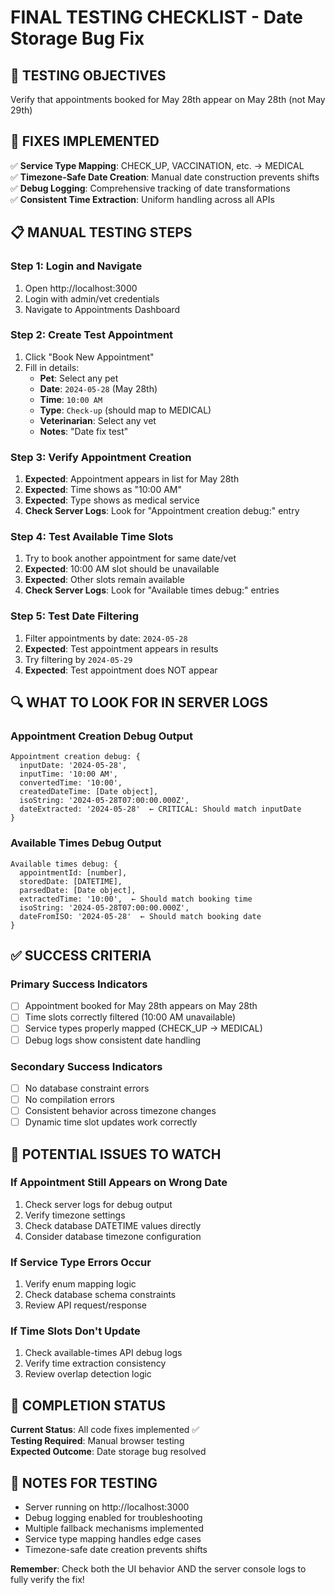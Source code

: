 # FINAL TESTING CHECKLIST - Date Storage Bug Fix

## 🎯 TESTING OBJECTIVES

Verify that appointments booked for May 28th appear on May 28th (not May 29th)

## 🔧 FIXES IMPLEMENTED

✅ **Service Type Mapping**: CHECK_UP, VACCINATION, etc. → MEDICAL  
✅ **Timezone-Safe Date Creation**: Manual date construction prevents shifts  
✅ **Debug Logging**: Comprehensive tracking of date transformations  
✅ **Consistent Time Extraction**: Uniform handling across all APIs

## 📋 MANUAL TESTING STEPS

### Step 1: Login and Navigate

1. Open http://localhost:3000
2. Login with admin/vet credentials
3. Navigate to Appointments Dashboard

### Step 2: Create Test Appointment

1. Click "Book New Appointment"
2. Fill in details:
   - **Pet**: Select any pet
   - **Date**: `2024-05-28` (May 28th)
   - **Time**: `10:00 AM`
   - **Type**: `Check-up` (should map to MEDICAL)
   - **Veterinarian**: Select any vet
   - **Notes**: "Date fix test"

### Step 3: Verify Appointment Creation

1. **Expected**: Appointment appears in list for May 28th
2. **Expected**: Time shows as "10:00 AM"
3. **Expected**: Type shows as medical service
4. **Check Server Logs**: Look for "Appointment creation debug:" entry

### Step 4: Test Available Time Slots

1. Try to book another appointment for same date/vet
2. **Expected**: 10:00 AM slot should be unavailable
3. **Expected**: Other slots remain available
4. **Check Server Logs**: Look for "Available times debug:" entries

### Step 5: Test Date Filtering

1. Filter appointments by date: `2024-05-28`
2. **Expected**: Test appointment appears in results
3. Try filtering by `2024-05-29`
4. **Expected**: Test appointment does NOT appear

## 🔍 WHAT TO LOOK FOR IN SERVER LOGS

### Appointment Creation Debug Output

```
Appointment creation debug: {
  inputDate: '2024-05-28',
  inputTime: '10:00 AM',
  convertedTime: '10:00',
  createdDateTime: [Date object],
  isoString: '2024-05-28T07:00:00.000Z',
  dateExtracted: '2024-05-28'  ← CRITICAL: Should match inputDate
}
```

### Available Times Debug Output

```
Available times debug: {
  appointmentId: [number],
  storedDate: [DATETIME],
  parsedDate: [Date object],
  extractedTime: '10:00',  ← Should match booking time
  isoString: '2024-05-28T07:00:00.000Z',
  dateFromISO: '2024-05-28'  ← Should match booking date
}
```

## ✅ SUCCESS CRITERIA

### Primary Success Indicators

- [ ] Appointment booked for May 28th appears on May 28th
- [ ] Time slots correctly filtered (10:00 AM unavailable)
- [ ] Service types properly mapped (CHECK_UP → MEDICAL)
- [ ] Debug logs show consistent date handling

### Secondary Success Indicators

- [ ] No database constraint errors
- [ ] No compilation errors
- [ ] Consistent behavior across timezone changes
- [ ] Dynamic time slot updates work correctly

## 🚨 POTENTIAL ISSUES TO WATCH

### If Appointment Still Appears on Wrong Date

1. Check server logs for debug output
2. Verify timezone settings
3. Check database DATETIME values directly
4. Consider database timezone configuration

### If Service Type Errors Occur

1. Verify enum mapping logic
2. Check database schema constraints
3. Review API request/response

### If Time Slots Don't Update

1. Check available-times API debug logs
2. Verify time extraction consistency
3. Review overlap detection logic

## 🎉 COMPLETION STATUS

**Current Status**: All code fixes implemented ✅  
**Testing Required**: Manual browser testing  
**Expected Outcome**: Date storage bug resolved

## 📝 NOTES FOR TESTING

- Server running on http://localhost:3000
- Debug logging enabled for troubleshooting
- Multiple fallback mechanisms implemented
- Service type mapping handles edge cases
- Timezone-safe date creation prevents shifts

**Remember**: Check both the UI behavior AND the server console logs to fully verify the fix!
